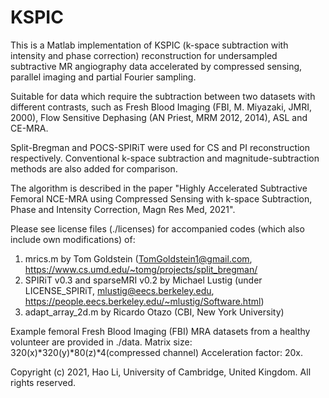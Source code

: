 # KSPIC
This is a Matlab implementation of KSPIC (k-space subtraction with intensity and phase correction) reconstruction for undersampled subtractive MR angiography data accelerated by compressed sensing, parallel imaging and partial Fourier sampling.

Suitable for data which require the subtraction between two datasets with different contrasts, such as Fresh Blood Imaging (FBI, M. Miyazaki, JMRI, 2000), Flow Sensitive Dephasing (AN Priest, MRM 2012, 2014), ASL and CE-MRA.

Split-Bregman and POCS-SPIRiT were used for CS and PI reconstruction respectively. Conventional k-space subtraction and magnitude-subtraction methods are also added for comparison.

The algorithm is described in the paper "Highly Accelerated Subtractive Femoral NCE-MRA using Compressed Sensing with k-space Subtraction, Phase and Intensity Correction, Magn Res Med, 2021".


Please see license files (./licenses) for accompanied codes (which also include own modifications) of:
1) mrics.m by Tom Goldstein (TomGoldstein1@gmail.com, https://www.cs.umd.edu/~tomg/projects/split_bregman/
2) SPIRiT v0.3 and sparseMRI v0.2 by Michael Lustig (under LICENSE_SPIRiT, mlustig@eecs.berkeley.edu, 
   https://people.eecs.berkeley.edu/~mlustig/Software.html)
3) adapt_array_2d.m by Ricardo Otazo (CBI, New York University)

Example femoral Fresh Blood Imaging (FBI) MRA datasets from a healthy volunteer are provided in ./data.
Matrix size: 320(x)*320(y)*80(z)*4(compressed channel)
Acceleration factor: 20x.

Copyright (c) 2021, Hao Li, University of Cambridge, United Kingdom. All rights reserved.
